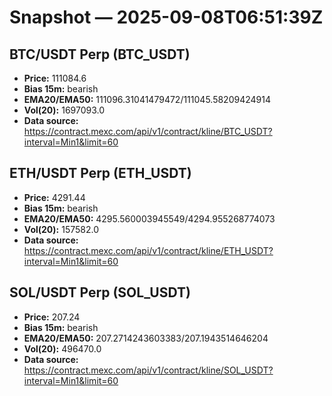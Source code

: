 # Snapshot — 2025-09-08T06:51:39Z

## BTC/USDT Perp (BTC_USDT)
- **Price:** 111084.6
- **Bias 15m:** bearish
- **EMA20/EMA50:** 111096.31041479472/111045.58209424914
- **Vol(20):** 1697093.0
- **Data source:** https://contract.mexc.com/api/v1/contract/kline/BTC_USDT?interval=Min1&limit=60

## ETH/USDT Perp (ETH_USDT)
- **Price:** 4291.44
- **Bias 15m:** bearish
- **EMA20/EMA50:** 4295.560003945549/4294.955268774073
- **Vol(20):** 157582.0
- **Data source:** https://contract.mexc.com/api/v1/contract/kline/ETH_USDT?interval=Min1&limit=60

## SOL/USDT Perp (SOL_USDT)
- **Price:** 207.24
- **Bias 15m:** bearish
- **EMA20/EMA50:** 207.2714243603383/207.1943514646204
- **Vol(20):** 496470.0
- **Data source:** https://contract.mexc.com/api/v1/contract/kline/SOL_USDT?interval=Min1&limit=60
